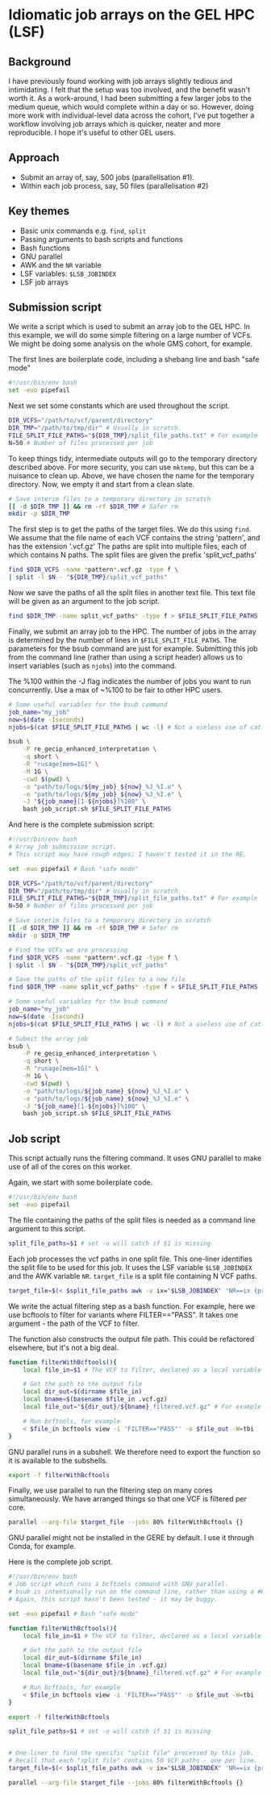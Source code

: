 # Idiomatic job arrays on the GEL HPC (LSF)

## Background
I have previously found working with job arrays slightly tedious and intimidating.
I felt that the setup was too involved, and the benefit wasn't worth it.
As a work-around, I had been submitting a few larger jobs to the medium queue, which would complete within a day or so.
However, doing more work with individual-level data across the cohort, I've put together a workflow involving job arrays which is quicker, neater and more reproducible.
I hope it's useful to other GEL users.

## Approach
- Submit an array of, say, 500 jobs (parallelisation #1).
- Within each job process, say, 50 files (parallelisation #2)

## Key themes
- Basic unix commands e.g. `find`, `split`
- Passing arguments to bash scripts and functions
- Bash functions
- GNU parallel
- AWK and the `NR` variable
- LSF variables: `$LSB_JOBINDEX`
- LSF job arrays

## Submission script
We write a script which is used to submit an array job to the GEL HPC.
In this example, we will do some simple filtering on a large number of VCFs. 
We might be doing some analysis on the whole GMS cohort, for example.

The first lines are boilerplate code, including a shebang line and bash "safe mode"
```bash
#!/usr/bin/env bash
set -euo pipefail
```

Next we set some constants which are used throughout the script.
```bash
DIR_VCFS="/path/to/vcf/parent/directory"
DIR_TMP="/path/to/tmp/dir" # Usually in scratch.
FILE_SPLIT_FILE_PATHS="${DIR_TMP}/split_file_paths.txt" # For example
N=50 # Number of files processed per job
```

To keep things tidy, intermediate outputs will go to the temporary directory described above.
For more security, you can use `mktemp`, but this can be a nuisance to clean up.
Above, we have chosen the name for the temporary directory.
Now, we empty it and start from a clean slate.
```bash
# Save interim files to a temporary directory in scratch
[[ -d $DIR_TMP ]] && rm -rf $DIR_TMP # Safer rm
mkdir -p $DIR_TMP
```

The first step is to get the paths of the target files.
We do this using `find`.
We assume that the file name of each VCF contains the string 'pattern', and has the extension '.vcf.gz'
The paths are split into multiple files, each of which contains N paths.
The split files are given the prefix 'split_vcf_paths'
```bash
find $DIR_VCFS -name *pattern*.vcf.gz -type f \
| split -l $N - "${DIR_TMP}/split_vcf_paths"
```

Now we save the paths of all the split files in another text file.
This text file will be given as an argument to the job script.
```bash
find $DIR_TMP -name split_vcf_paths* -type f > $FILE_SPLIT_FILE_PATHS
```

Finally, we submit an array job to the HPC.
The number of jobs in the array is determined by the number of lines in `$FILE_SPLIT_FILE_PATHS`.
The parameters for the bsub command are just for example.
Submitting this job from the command line (rather than using a script header) allows us to insert variables (such as `njobs`) into the command.

The %100 within the -J flag indicates the number of jobs you want to run concurrently.
Use a max of ~%100 to be fair to other HPC users.

```bash
# Some useful variables for the bsub command
job_name="my_job"
now=$(date -Iseconds)
njobs=$(cat $FILE_SPLIT_FILE_PATHS | wc -l) # Not a useless use of cat

bsub \
    -P re_gecip_enhanced_interpretation \
    -q short \
    -R "rusage[mem=1G]" \
    -M 1G \
    -cwd $(pwd) \
    -o "path/to/logs/${my_job}_${now}_%J_%I.o" \
    -e "path/to/logs/${my_job}_${now}_%J_%I.e" \
    -J "${job_name}[1-${njobs}]%100" \
    bash job_script.sh $FILE_SPLIT_FILE_PATHS
```

And here is the complete submission script:

```bash
#!/usr/bin/env bash
# Array job submission script.
# This script may have rough edges; I haven't tested it in the RE.

set -euo pipefail # Bash "safe mode"

DIR_VCFS="/path/to/vcf/parent/directory"
DIR_TMP="/path/to/tmp/dir" # Usually in scratch.
FILE_SPLIT_FILE_PATHS="${DIR_TMP}/split_file_paths.txt" # For example
N=50 # Number of files processed per job

# Save interim files to a temporary directory in scratch
[[ -d $DIR_TMP ]] && rm -rf $DIR_TMP # Safer rm
mkdir -p $DIR_TMP

# Find the VCFs we are processing
find $DIR_VCFS -name *pattern*.vcf.gz -type f \
| split -l $N - "${DIR_TMP}/split_vcf_paths"

# Save the paths of the split files to a new file
find $DIR_TMP -name split_vcf_paths* -type f > $FILE_SPLIT_FILE_PATHS

# Some useful variables for the bsub command
job_name="my_job"
now=$(date -Iseconds)
njobs=$(cat $FILE_SPLIT_FILE_PATHS | wc -l) # Not a useless use of cat

# Submit the array job
bsub \
    -P re_gecip_enhanced_interpretation \
    -q short \
    -R "rusage[mem=1G]" \
    -M 1G \
    -cwd $(pwd) \
    -o "path/to/logs/${job_name}_${now}_%J_%I.o" \
    -e "path/to/logs/${job_name}_${now}_%J_%I.e" \
    -J "${job_name}[1-${njobs}]%100" \
    bash job_script.sh $FILE_SPLIT_FILE_PATHS
```

## Job script

This script actually runs the filtering command.
It uses GNU parallel to make use of all of the cores on this worker.

Again, we start with some boilerplate code.
```bash
#!/usr/bin/env bash
set -euo pipefail
```

The file containing the paths of the split files is needed as a command line argument to this script.
```bash
split_file_paths=$1 # set -u will catch if $1 is missing
```

Each job processes the vcf paths in one split file.
This one-liner identifies the split file to be used for this job.
It uses the LSF variable `$LSB_JOBINDEX` and the AWK variable `NR`.
`target_file` is a split file containing N VCF paths.
```bash
target_file=$(< $split_file_paths awk -v ix="$LSB_JOBINDEX" 'NR==ix {print $0}')
```

We write the actual filtering step as a bash function.
For example, here we use bcftools to filter for variants where FILTER=="PASS".
It takes one argument - the path of the VCF to filter.

The function also constructs the output file path.
This could be refactored elsewhere, but it's not a big deal.
```bash
function filterWithBcftools(){
    local file_in=$1 # The VCF to filter, declared as a local variable

    # Get the path to the output file
    local dir_out=$(dirname $file_in)
    local bname=$(basename $file_in .vcf.gz)
    local file_out="${dir_out}/${bname}_filtered.vcf.gz" # For example

    # Run bcftools, for example
    < $file_in bcftools view -i 'FILTER=="PASS"' -o $file_out -W=tbi
}
```

GNU parallel runs in a subshell.
We therefore need to export the function so it is available to the subshells.
```bash
export -f filterWithBcftools
```

Finally, we use parallel to run the filtering step on many cores simultaneously.
We have arranged things so that one VCF is filtered per core.
```bash
parallel --arg-file $target_file --jobs 80% filterWithBcftools {}
```

GNU parallel might not be installed in the GERE by default.
I use it through Conda, for example.

Here is the complete job script.
```bash
#!/usr/bin/env bash
# Job script which runs a bcftools command with GNU parallel.
# bsub is intentionally run on the command line, rather than using a #BSUB header.
# Again, this script hasn't been tested - it may be buggy.

set -euo pipefail # Bash "safe mode"

function filterWithBcftools(){
    local file_in=$1 # The VCF to filter, declared as a local variable

    # Get the path to the output file
    local dir_out=$(dirname $file_in)
    local bname=$(basename $file_in .vcf.gz)
    local file_out="${dir_out}/${bname}_filtered.vcf.gz" # For example

    # Run bcftools, for example
    < $file_in bcftools view -i 'FILTER=="PASS"' -o $file_out -W=tbi
}

export -f filterWithBcftools

split_file_paths=$1 # set -u will catch if $1 is missing


# One-liner to find the specific "split file" processed by this job.
# Recall that each "split file" contains 50 VCF paths - one per line.
target_file=$(< $split_file_paths awk -v ix="$LSB_JOBINDEX" 'NR==ix {print $0}')

parallel --arg-file $target_file --jobs 80% filterWithBcftools {}
```
